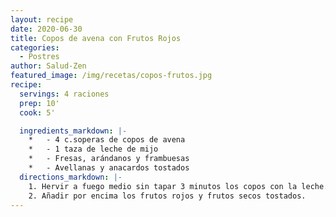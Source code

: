 ```yaml
---
layout: recipe
date: 2020-06-30
title: Copos de avena con Frutos Rojos
categories:
  - Postres
author: Salud-Zen
featured_image: /img/recetas/copos-frutos.jpg
recipe:
  servings: 4 raciones
  prep: 10'
  cook: 5'

  ingredients_markdown: |-
    *	- 4 c.soperas de copos de avena
    *	- 1 taza de leche de mijo
    *	- Fresas, arándanos y frambuesas
    *	- Avellanas y anacardos tostados
  directions_markdown: |-
    1. Hervir a fuego medio sin tapar 3 minutos los copos con la leche. Apagar el fuego, tapar y dejar reposar 5-10 min.
    2. Añadir por encima los frutos rojos y frutos secos tostados.
---
```

